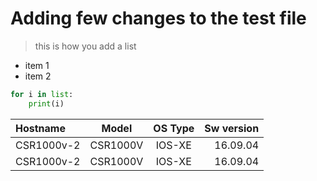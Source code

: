 # Adding few changes to the test file
> this is how you add a list
- item 1
- item 2

```python
for i in list:
    print(i)
``` 

| Hostname       | Model     | OS Type     | Sw version     |
| :------------- | :----------: | :-----------: |-----------: |
|  CSR1000v-2 | CSR1000V | IOS-XE | 16.09.04 |
|  CSR1000v-2 | CSR1000V | IOS-XE | 16.09.04 |
